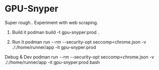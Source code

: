 # GPU-Snyper

Super rough.. Experiment with web scraping.

1. Build it
podman build -t gpu-snyper:prod .

2. Run it
podman run --rm --security-opt seccomp=chrome.json -v ./:/home/runner/app -it gpu-snyper:prod

Debug & Dev
podman run --rm --security-opt seccomp=chrome.json -v ./:/home/runner/app -it gpu-snyper:prod bash
